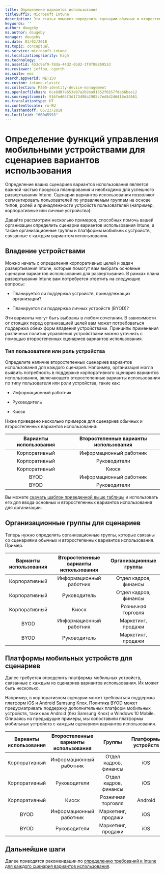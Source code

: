 ```yaml
---
title: Определение вариантов использования
titleSuffix: Microsoft Intune
description: Эта статья поможет определить сценарии обычных и второстепенных вариантов использования Intune для внедрения Microsoft Intune с использованием только облачной среды.
keywords: ''
author: dougeby
ms.author: dougeby
manager: dougeby
ms.date: 01/02/2018
ms.topic: conceptual
ms.service: microsoft-intune
ms.localizationpriority: high
ms.technology: ''
ms.assetid: 4b3c9af9-78da-44d2-8bd2-3f0f8885952d
ms.reviewer: jeffbu, cgerth
ms.suite: ems
search.appverid: MET150
ms.custom: intune-classic
ms.collection: M365-identity-device-management
ms.openlocfilehash: 6ce8d87a653e87a2b9ba91552f6857fdab6bee12
ms.sourcegitcommit: 916fed64f3d173498a2905c7ed8d2d6416e34061
ms.translationtype: HT
ms.contentlocale: ru-RU
ms.lasthandoff: 05/23/2019
ms.locfileid: "66045993"
---
```

# <a name="identify-mobile-device-management-use-case-scenarios"></a>Определение функций управления мобильными устройствами для сценариев вариантов использования

Определение ваших сценариев вариантов использования является важной частью процесса планирования и необходимо для успешного развертывания Intune. Сценарии вариантов использования позволяют сегментировать пользователей по управляемым группам на основе типов, ролей и принадлежности устройств пользователей (например, корпоративные или личные устройства).

Давайте рассмотрим несколько примеров, способных помочь вашей организации определить сценарии вариантов использования Intune, а также организационные группы и платформы мобильных устройств, связанные с каждым вариантом использования.

## <a name="device-ownership"></a>Владение устройствами
Можно начать с определения корпоративных целей и задач развертывания Intune, которые помогут вам выбрать основные сценарии вариантов использования для развертывания. В рамках плана развертывания Intune вам потребуется ответить на следующие вопросы:

-   Планируется ли поддержка устройств, принадлежащих организации?

-   Планируется ли поддержка личных устройств (BYOD)?

Эти варианты могут быть выбраны в любом сочетании. В зависимости от стоящих перед организацией целей вам может потребоваться поддержка обеих форм владения устройствами. Принципы применения различных политик управления устройствами можно уточнить с помощью второстепенных сценариев вариантов использования.

### <a name="user-type-or-device-role"></a>Тип пользователя или роль устройства

Определите наличие второстепенных сценариев вариантов использования для каждого сценария. Например, организация могла выявить потребность в поддержке корпоративного сценария вариантов использования, включающего второстепенные варианты использования по типу пользователя или роли устройства, такие как:

-   Информационный работник

-   Руководитель

-   Киоск

Ниже приведено несколько примеров для сценариев обычных и второстепенных вариантов использования:

| **Варианты использования** | **Второстепенные варианты использования** |
|:---:|:---:|
| Корпоративный | Информационный работник |              
| Корпоративный | Руководители |           
| Корпоративный | Киоск |
| BYOD | Информационный работник |           
| BYOD | Руководители |

Вы можете [скачать шаблон приведенной выше таблицы](https://gallery.technet.microsoft.com/Intune-deployment-planning-fae156c2?redir=0) и использовать его для ввода основных и второстепенных вариантов использования для организации.

## <a name="organizational-groups-for-your-scenarios"></a>Организационные группы для сценариев

Теперь нужно определить организационные группы, которые связаны со сценариями обычных и второстепенных вариантов использования. Пример.

| **Варианты использования** | **Второстепенные варианты использования** | **Организационные группы** |
|:---:|:---:|:---:|
| Корпоративный | Информационный работник | Отдел кадров, финансы |               
| Корпоративный | Руководитель | Отдел кадров, финансы |            
| Корпоративный | Киоск | Розничная торговля |
| BYOD | Информационный работник | Маркетинг, продажи |            
| BYOD | Руководитель | Маркетинг, продажи |


## <a name="mobile-device-platforms-for-your-scenarios"></a>Платформы мобильных устройств для сценариев

Далее требуется определить платформы мобильных устройств, связанные с каждым из сценариев вариантов использования. Их может быть несколько.

Например, в корпоративном сценарии может требоваться поддержка платформ iOS и Android Samsung Knox. Политика BYOD может предусматривать поддержку дополнительных платформ мобильных устройств, таких как Android (без Samsung Knox) и Windows 10 Mobile. Опираясь на предыдущие примеры, мы сопоставили платформы мобильных устройств с каждым сценарием вариантов использования.

| **Варианты использования** | **Второстепенные варианты использования** | **Группы** | **Платформы устройств** |   
|:---:|:---:|:---:|:---:|
| Корпоративный | Информационный работник | Отдел кадров, финансы | iOS |                                                           
| Корпоративный | Руководители | Отдел кадров, финансы | iOS |                                                           
| Корпоративный | Киоск | Розничная торговля | Android |
| BYOD | Информационный работник | Маркетинг, продажи | iOS |                                                           
| BYOD | Руководители | Маркетинг, продажи | iOS |

## <a name="next-steps"></a>Дальнейшие шаги

Далее приводятся рекомендации по [определению требований к Intune для каждого сценария вариантов использования](planning-guide-requirements.md).

